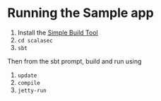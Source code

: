 Running the Sample app
======================

1. Install the [Simple Build Tool](http://code.google.com/p/simple-build-tool/wiki/Setup)
2. `cd scalasec`
3. `sbt`

Then from the sbt prompt, build and run using

1. `update`
2. `compile`
3. `jetty-run`

